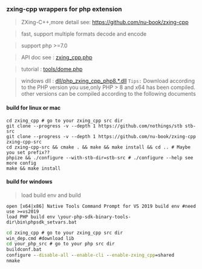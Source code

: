 ### zxing-cpp wrappers for php extension

> ZXing-C++,more detail see: https://github.com/nu-book/zxing-cpp

> fast, support multiple formats decode and encode

> support php >=7.0 

> API doc see : [zxing_cpp.php](./zxing_cpp.php)

> tutorial : [tools/dome.php](./tools/dome.php)

> windows dll : [dll/php_zxing_cpp_php8.*.dll](./dll)  `Tips:` Download according to the PHP version you use,only PHP > 8 and x64 has been compiled. other versions can be compiled according to the following documents 

#### build for linux or mac

```shell
cd zxing_cpp # go to your zxing_cpp src dir
git clone --progress -v --depth 1 https://github.com/nothings/stb stb-src
git clone --progress -v --depth 1 https://github.com/nu-book/zxing-cpp zxing-cpp-src
cd zxing-cpp-src && cmake . && make && make install && cd .. # Maybe you set prefix??
phpize && ./configure --with-stb-dir=stb-src # ./configure --help see more config
make && make install
```

#### build for windows

> load build env and build

```
open [x64|x86] Native Tools Command Prompt for VS 2019 build env #need use >=vs2019
load PHP build env \your-php-sdk-binary-tools-dir\bin\phpsdk_setvars.bat 
```

```cmd
cd zxing_cpp # go to your zxing_cpp src dir
win_dep.cmd #download lib
cd your_php_src # go to your php src dir
buildconf.bat
configure --disable-all --enable-cli --enable-zxing_cpp=shared 
nmake
```

